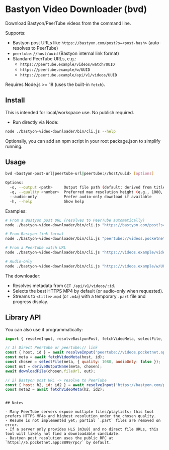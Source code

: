 # Bastyon Video Downloader (bvd)

Download Bastyon/PeerTube videos from the command line.

Supports:
- Bastyon post URLs like `https://bastyon.com/post?s=<post-hash>` (auto-resolves to PeerTube)
- `peertube://host/uuid` (Bastyon internal link format)
- Standard PeerTube URLs, e.g.:
  - `https://peertube.example/videos/watch/UUID`
  - `https://peertube.example/w/UUID`
  - `https://peertube.example/api/v1/videos/UUID`

Requires Node.js >= 18 (uses the built-in `fetch`).

## Install

This is intended for local/workspace use. No publish required.

- Run directly via Node:

```bash
node ./bastyon-video-downloader/bin/cli.js --help
```

Optionally, you can add an npm script in your root package.json to simplify running.

## Usage

```bash
bvd <bastyon-post-url|peertube-url|peertube://host/uuid> [options]

Options:
  -o, --output <path>     Output file path (default: derived from title)
  -q, --quality <number>  Preferred max resolution height (e.g., 1080, 720). Default: best available
  --audio-only            Prefer audio-only download if available
  -h, --help              Show help
```

Examples:

```bash
# From a Bastyon post URL (resolves to PeerTube automatically)
node ./bastyon-video-downloader/bin/cli.js "https://bastyon.com/post?s=<HASH>"

# From Bastyon link format
node ./bastyon-video-downloader/bin/cli.js "peertube://videos.pocketnet.app/UUID"

# From a PeerTube watch URL
node ./bastyon-video-downloader/bin/cli.js "https://videos.example/videos/watch/UUID" -q 720

# Audio-only
node ./bastyon-video-downloader/bin/cli.js "https://videos.example/w/UUID" --audio-only -o ./track.m4a
```

The downloader:
- Resolves metadata from `GET /api/v1/videos/:id`.
- Selects the best HTTPS MP4 by default (or audio-only when requested).
- Streams to `<title>.mp4` (or `.m4a`) with a temporary `.part` file and progress display.

## Library API

You can also use it programmatically:

```js
import { resolveInput, resolveBastyonPost, fetchVideoMeta, selectFile, downloadFile, deriveOutputName } from './bastyon-video-downloader/lib/index.js';

// 1) Direct PeerTube or peertube:// link
const { host, id } = await resolveInput('peertube://videos.pocketnet.app/UUID');
const meta = await fetchVideoMeta(host, id);
const chosen = selectFile(meta, { quality: 1080, audioOnly: false });
const out = deriveOutputName(meta, chosen);
await downloadFile(chosen.fileUrl, out);

// 2) Bastyon post URL -> resolve to PeerTube
const { host: h2, id: id2 } = await resolveInput('https://bastyon.com/post?s=<HASH>');
const meta2 = await fetchVideoMeta(h2, id2);
```
```

## Notes

- Many PeerTube servers expose multiple files/playlists; this tool prefers HTTPS MP4s and highest resolution under the chosen quality.
- Resume is not implemented yet; partial `.part` files are removed on error.
- If a server only provides HLS (m3u8) and no direct file URLs, this tool will likely not find a downloadable candidate.
- Bastyon post resolution uses the public RPC at `https://5.pocketnet.app:8899/rpc/` by default.
